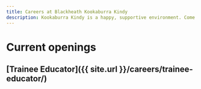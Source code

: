 ```yaml
---
title: Careers at Blackheath Kookaburra Kindy
description: Kookaburra Kindy is a happy, supportive environment. Come work at Kookaburra Kindy!
---
```


# Current openings

## [Trainee Educator]({{ site.url }}/careers/trainee-educator/)
